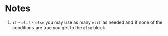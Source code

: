 # Notes
1. `if` - `elif` - `else` you may use as many `elif` as needed and if none of the conditions are true you get to the `else` block.